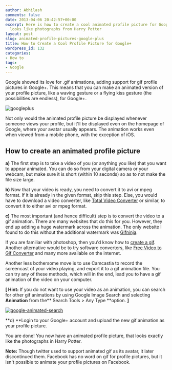 ```yaml
---
author: Abhilash
comments: false
date: 2013-04-06 20:42:57+00:00
excerpt: Here is how to create a cool animated profile picture for Google Plus that
  looks like photographs from Harry Potter
layout: post
slug: animated-profile-pictures-google-plus
title: How to Create a Cool Profile Picture for Google+
wordpress_id: 132
categories:
- How to
tags:
- Google
---
```


Google showed its love for .gif animations, adding support for gif profile pictures in Google+. This means that you can make an animated version of your profile picture, like a waving gesture or a flying kiss gesture (the possibilities are endless), for Google+.

![googleplus](http://img.techcovered.org/tc/googleplus.gif)

Not only would the animated profile picture be displayed whenever someone views your profile, but it'll be displayed even on the homepage of Google, where your avatar usually appears. The animation works even when viewed from a mobile phone, with the exception of iOS.


## How to create an animated profile picture


**a)** The first step is to take a video of you (or anything you like) that you want to appear animated. You can do so from your digital camera or your webcam, but make sure it is short (within 10 seconds) so as to not make the file size large.

**b)** Now that your video is ready, you need to convert it to avi or mpeg format. If it is already in the given format, skip this step. Else, you would have to download a video converter, like [Total Video Converter](http://www.effectmatrix.com/total-video-converter/) or similar, to convert it to either avi or mpeg format.

**c)** The most important (and hence difficult) step is to convert the video to a gif animation. There are many websites that do this for you. However, they end up adding a huge watermark across the animation. The only website I found to do this without the additional watermark was [Gifninja](http://gifninja.com).

If you are familiar with photoshop, then you'd know how to [create a gif](https://www.google.com/search?q=photoshop+video+to+gif). Another alternative would be to try software converters, like [Free Video to Gif Converter](http://www.video-gif-converter.com/) and many more available on the internet.

Another less bothersome move is to use Camcastia to record the screencast of your video playing, and export it to a gif animation file. You can try any of these methods, which will in the end, lead you to have a gif animation of the video on your computer.

**[ Hint:** If you do not want to use your video as an animation, you can search for other gif animations by using Google Image Search and selecting **Animation** from the** Search Tools > Any Type **option. **]**


[![google-animated-search](http://img.techcovered.org/tc/google-animated-search-300x144.png)](http://img.techcovered.org/tc/google-animated-search.png)


**d) **Login to your Google+ account and upload the new gif animation as your profile picture.

You are done! You now have an animated profile picture, that looks exactly like the photographs in Harry Potter.

**Note:** Though twitter used to support animated gif as its avatar, it later discontinued them. Facebook has no word on gif for profile pictures, but it isn't possible to animate your profile pictures on Facebook.
